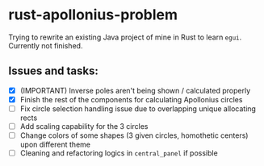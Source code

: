 # rust-apollonius-problem

Trying to rewrite an existing Java project of mine in Rust to learn `egui`. Currently not finished.

## Issues and tasks:

- [x] (IMPORTANT) Inverse poles aren't being shown / calculated properly
- [x] Finish the rest of the components for calculating Apollonius circles
- [ ] Fix circle selection handling issue due to overlapping unique allocating rects
- [ ] Add scaling capability for the 3 circles
- [ ] Change colors of some shapes (3 given circles, homothetic centers) upon different theme
- [ ] Cleaning and refactoring logics in `central_panel` if possible
